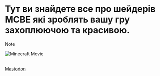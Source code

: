 # Тут ви знайдете все про шейдерів MCBE які зроблять вашу гру захоплюючою та красивою.
> [!NOTE]
> ![Minecraft Movie](https://uzvarua.github.io/renderdragonshaders/Screenshot_20241002_160434.jpg)
<br>
<a rel="me" href="https://social.kyiv.dcomm.net.ua/@minecraft_bedrock">Mastodon</a>

